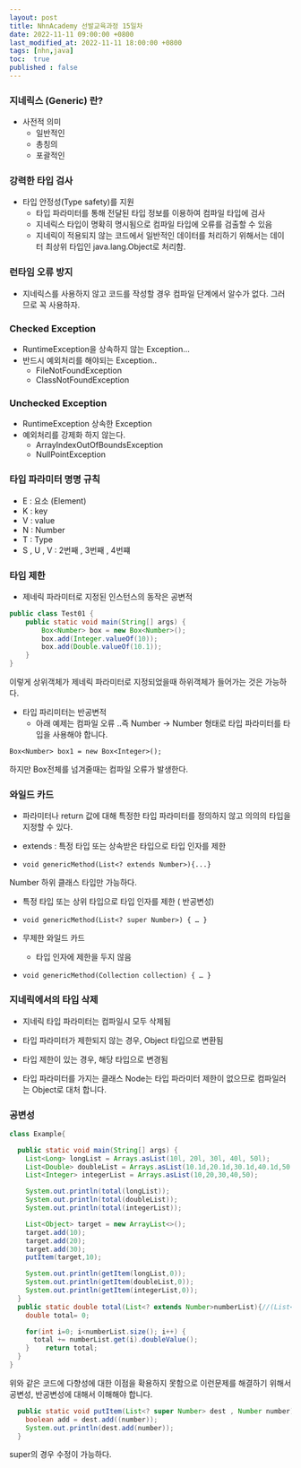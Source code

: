 ```yaml
---
layout: post
title: NhnAcademy 선발교육과정 15일차
date: 2022-11-11 09:00:00 +0800
last_modified_at: 2022-11-11 18:00:00 +0800
tags: [nhn,java]
toc:  true
published : false
---
```


### 지네릭스 (Generic) 란?
- 사전적 의미
  - 일반적인
  - 총칭의
  - 포괄적인

### 강력한 타입 검사
- 타입 안정성(Type safety)를 지원
  - 타입 파라미터를 통해 전달된 타입 정보를 이용하여 컴파일 타입에 검사
  - 지네릭스 타입이 명확히 명시됨으로 컴파일 타입에 오류를 검출할 수 있음
  - 지네릭이 적용되지 않는 코드에서 일반적인 데이터를 처리하기 위해서는 데이터 최상위 타입인 java.lang.Object로 처리함.

### 런타임 오류 방지
- 지네릭스를 사용하지 않고 코드를 작성할 경우 컴파일 단계에서 알수가 없다. 그러므로 꼭 사용하자.

### Checked Exception
- RuntimeException을 상속하지 않는 Exception...
- 반드시 예외처리를 해야되는 Exception..
  - FileNotFoundException
  - ClassNotFoundException

### Unchecked Exception
- RuntimeException 상속한 Exception
- 예외처리를 강제화 하지 않는다.
  - ArrayIndexOutOfBoundsException
  - NullPointException

### 타입 파라미터 명명 규칙
- E : 요소 (Element)
- K : key
- V : value
- N : Number
- T : Type
- S , U , V : 2번째 , 3번째 , 4번쨰

### 타입 제한
- 제네릭 파라미터로 지정된 인스턴스의 동작은 공변적
```java
public class Test01 {
    public static void main(String[] args) {
        Box<Number> box = new Box<Number>();
        box.add(Integer.valueOf(10));
        box.add(Double.valueOf(10.1));
    }
}
```
이렇게 상위객체가 제네릭 파라미터로 지정되었을때 하위객체가 들어가는 것은 가능하다.

- 타입 파리미터는 반공변적
  - 아래 예제는 컴파일 오류 ..즉 Number -> Number 형태로 타입 파라미터를 타입을 사용해야 합니다.

```Box<Number> box1 = new Box<Integer>();```

하지만 Box전체를 넘겨줄때는 컴파일 오류가 발생한다.

### 와일드 카드
- 파라미터나 return 값에 대해 특정한 타입 파라미터를 정의하지 않고 의의의 타입을 지정할 수 있다.
- extends : 특정 타입 또는 상속받은 타입으로 타입 인자를 제한

- ```void genericMethod(List<? extends Number>){...}```

Number 하위 클래스 타입만 가능하다.

- 특정 타입 또는 상위 타입으로 타입 인자를 제한 ( 반공변성)
- ```void genericMethod(List<? super Number>) { … }```

- 무제한 와일드 카드
  - 타입 인자에 제한을 두지 않음
- ```void genericMethod(Collection collection) { … }```

### 지네릭에서의 타입 삭제
- 지네릭 타입 파라미터는 컴파일시 모두 삭제됨
- 타입 파라미터가 제한되지 않는 경우, Object 타입으로 변환됨
- 타입 제한이 있는 경우, 해당 타입으로 변경됨

- <T> 타입 파라미터를 가지는 클래스 Node는 타입 파라미터 제한이 없으므로 컴파일러는 Object로 대처 합니다.

### 공변성

```java
class Example{

  public static void main(String[] args) {
    List<Long> longList = Arrays.asList(10l, 20l, 30l, 40l, 50l);
    List<Double> doubleList = Arrays.asList(10.1d,20.1d,30.1d,40.1d,50.1d);
    List<Integer> integerList = Arrays.asList(10,20,30,40,50);

    System.out.println(total(longList));
    System.out.println(total(doubleList));
    System.out.println(total(integerList));

    List<Object> target = new ArrayList<>();
    target.add(10);
    target.add(20);
    target.add(30);
    putItem(target,10);

    System.out.println(getItem(longList,0));
    System.out.println(getItem(doubleList,0));
    System.out.println(getItem(integerList,0));
  }
  public static double total(List<? extends Number>numberList){//(List<Number>numberList)
    double total= 0;

    for(int i=0; i<numberList.size(); i++) {
      total += numberList.get(i).doubleValue();
    }    return total;
  }
}

```

위와 같은 코드에 다향성에 대한 이점을 확용하지 못함으로 이런문제를 해결하기 위해서 공변성, 반공변성에 대해서 이해해야 합니다.

```java
  public static void putItem(List<? super Number> dest , Number number){
    boolean add = dest.add((number));
    System.out.println(dest.add(number));
  }
```

super의 경우 수정이 가능하다.

